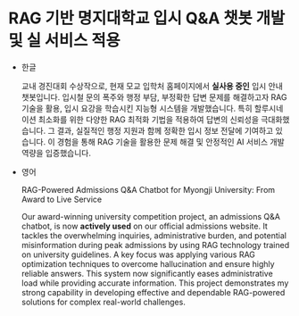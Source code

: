 # RAG 기반 명지대학교 입시 Q&A 챗봇 개발 및 실 서비스 적용

- 한글
    
    
    교내 경진대회 수상작으로, 현재 모교 입학처 홈페이지에서 **실사용 중인** 입시 안내 챗봇입니다. 입시철 문의 폭주와 행정 부담, 부정확한 답변 문제를 해결하고자 RAG 기술을 활용, 입시 요강을 학습시킨 지능형 시스템을 개발했습니다. 특히 할루시네이션 최소화를 위한 다양한 RAG 최적화 기법을 적용하여 답변의 신뢰성을 극대화했습니다. 그 결과, 실질적인 행정 지원과 함께 정확한 입시 정보 전달에 기여하고 있습니다. 이 경험을 통해 RAG 기술을 활용한 문제 해결 및 안정적인 AI 서비스 개발 역량을 입증했습니다.
    
- 영어
    
    RAG-Powered Admissions Q&A Chatbot for Myongji University: From Award to Live Service
    
    Our award-winning university competition project, an admissions Q&A chatbot, is now **actively used** on our official admissions website. It tackles the overwhelming inquiries, administrative burden, and potential misinformation during peak admissions by using RAG technology trained on university guidelines. A key focus was applying various RAG optimization techniques to overcome hallucination and ensure highly reliable answers. This system now significantly eases administrative load while providing accurate information. This project demonstrates my strong capability in developing effective and dependable RAG-powered solutions for complex real-world challenges.